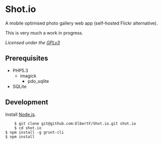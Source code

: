 Shot.io
=======

A mobile optimised photo gallery web app (self-hosted Flickr alternative).

This is very much a work in progress.

*Licensed under the [GPLv3](http://www.gnu.org/licenses/gpl-3.0.txt)*


Prerequisites
-------------

* PHP5.3
  * imagick
	* pdo_sqlite
* SQLite


Development
-----------

Install [Node.js](http://nodejs.org/).

		$ git clone git@github.com:ElbertF/Shot.io.git shot.io
		$ cd shot.io
    $ npm install -g grunt-cli
    $ npm install
